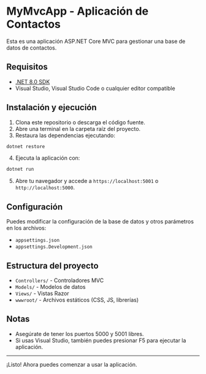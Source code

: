 # MyMvcApp - Aplicación de Contactos

Esta es una aplicación ASP.NET Core MVC para gestionar una base de datos de contactos.

## Requisitos

- [.NET 8.0 SDK](https://dotnet.microsoft.com/download/dotnet/8.0)
- Visual Studio, Visual Studio Code o cualquier editor compatible

## Instalación y ejecución

1. Clona este repositorio o descarga el código fuente.
2. Abre una terminal en la carpeta raíz del proyecto.
3. Restaura las dependencias ejecutando:

```powershell
dotnet restore
```

4. Ejecuta la aplicación con:

```powershell
dotnet run
```

5. Abre tu navegador y accede a `https://localhost:5001` o `http://localhost:5000`.

## Configuración

Puedes modificar la configuración de la base de datos y otros parámetros en los archivos:
- `appsettings.json`
- `appsettings.Development.json`

## Estructura del proyecto

- `Controllers/` - Controladores MVC
- `Models/` - Modelos de datos
- `Views/` - Vistas Razor
- `wwwroot/` - Archivos estáticos (CSS, JS, librerías)

## Notas

- Asegúrate de tener los puertos 5000 y 5001 libres.
- Si usas Visual Studio, también puedes presionar F5 para ejecutar la aplicación.

---

¡Listo! Ahora puedes comenzar a usar la aplicación.
